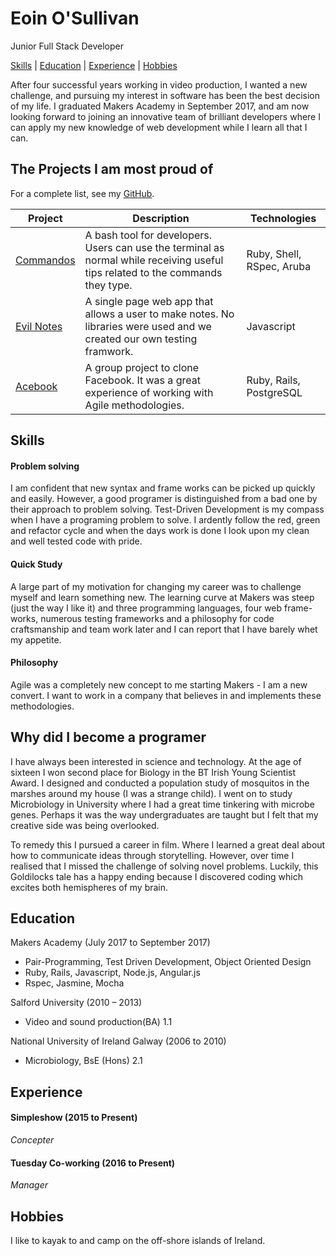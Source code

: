 # Eoin O'Sullivan
Junior Full Stack Developer

[Skills](#skills) | [Education](#education) | [Experience](#experience) | [Hobbies](#hobbies)

After four successful years working in video production, I wanted a new challenge, and pursuing my interest in software has been the best decision of my life. I graduated Makers Academy in September 2017, and am now looking forward to joining an innovative team of brilliant developers where I can apply my new knowledge of web development while I learn all that I can. 

## The Projects I am most proud of
For a complete list, see my [GitHub](https://github.com/EOSullivanBerlin?tab=repositories).

| Project   | Description | Technologies |
|---        |---         |---           |
| [Commandos](https://github.com/EOSullivanBerlin/commandos) | A bash tool for developers. Users can use the terminal as normal while receiving useful tips related to the commands they type. | Ruby, Shell, RSpec, Aruba |
|[Evil Notes](https://github.com/EOSullivanBerlin/notes-app)| A single page web app that allows a user to make notes. No libraries were used and we created our own testing framwork. | Javascript|
|[Acebook](https://github.com/EOSullivanBerlin/acebook-remote-july-2017)| A group project to clone Facebook. It was a great experience of working with Agile methodologies. | Ruby, Rails, PostgreSQL|

## Skills

#### Problem solving
I am confident that new syntax and frame works can be picked up quickly and easily. However, a good programer is distinguished from a bad one by their approach to problem solving. Test-Driven Development is my compass when I have a programing problem to solve. I ardently follow the red, green and refactor cycle and when the days work is done I look upon my clean and well tested code with pride.

#### Quick Study 
A large part of my motivation for changing my career was to challenge myself and learn something new. The learning curve at Makers was steep (just the way I like it) and three programming languages, four web frame-works, numerous testing frameworks and a philosophy for code craftsmanship and team work later and I can report that I have barely whet my appetite.

#### Philosophy
Agile was a completely new concept to me starting Makers - I am a new convert. I want to work in a company that believes in and implements these methodologies.	

## Why did I become a programer
I have always been interested in science and technology. At the age of sixteen I won second place for Biology in the BT Irish Young Scientist Award. I designed and conducted a population study of mosquitos in the marshes around my house (I was a strange child). I went on to study Microbiology in University where I had a great time tinkering with microbe genes. Perhaps it was the way undergraduates are taught but I felt that my creative side was being overlooked. 

To remedy this I pursued a career in film. Where I learned a great deal about how to communicate ideas through storytelling. However, over time I realised that I missed the challenge of solving novel problems. Luckily, this Goldilocks tale has a happy ending because I discovered coding which excites both hemispheres of my brain.

## Education 
Makers Academy (July 2017 to September 2017)
* Pair-Programming, Test Driven Development, Object Oriented Design
* Ruby, Rails, Javascript, Node.js, Angular.js
* Rspec, Jasmine, Mocha

Salford University (2010 – 2013)
* Video and sound production(BA) 1.1

National University of Ireland Galway (2006 to 2010)
* Microbiology, BsE (Hons) 2.1

## Experience
#### Simpleshow (2015 to Present)    
*Concepter*  

#### Tuesday Co-working (2016 to Present)   
*Manager*  

## Hobbies
I like to kayak to and camp on the off-shore islands of Ireland. 
